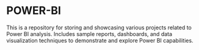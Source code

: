 # POWER-BI
This is a repository for storing and showcasing various projects related to Power BI analysis. Includes sample reports, dashboards, and data visualization techniques to demonstrate and explore Power BI capabilities.
